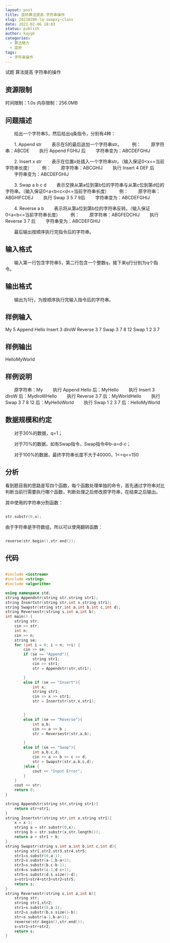 ```yaml
---
layout: post
title: 蓝桥算法提高-字符串操作
slug: 20210206-lq-swapxy-class
date: 2021-02-06 18:03
status: publish
author: kaygb
categories: 
  - 算法魅力
  - 蓝桥
tags: 
  - 字符串操作
---
```


试题 算法提高 字符串的操作
     
## 资源限制
时间限制：1.0s   内存限制：256.0MB
## 问题描述
　　给出一个字符串S，然后给出q条指令，分别有4种：

　　1. Append str
　　表示在S的最后追加一个字符串str。
　　例：
　　原字符串：ABCDE
　　执行 Append FGHIJ 后
　　字符串变为：ABCDEFGHIJ

　　2. Insert x str
　　表示在位置x处插入一个字符串str。（输入保证0<x<=当前字符串长度）
　　例：
　　原字符串：ABCGHIJ
　　执行 Insert 4 DEF 后
　　字符串变为：ABCDEFGHIJ

　　3. Swap a b c d
　　表示交换从第a位到第b位的字符串与从第c位到第d位的字符串。（输入保证0<a<b<c<d<=当前字符串长度）
　　例：
　　原字符串：ABGHIFCDEJ
　　执行 Swap 3 5 7 9后
　　字符串变为：ABCDEFGHIJ

　　4. Reverse a b
　　表示将从第a位到第b位的字符串反转。（输入保证0<a<b<=当前字符串长度）
　　例：
　　原字符串：ABGFEDCHIJ
　　执行 Reverse 3 7 后
　　字符串变为：ABCDEFGHIJ

　　最后输出按顺序执行完指令后的字符串。
## 输入格式
　　输入第一行包含字符串S，第二行包含一个整数q，接下来q行分别为q个指令。
## 输出格式
　　输出为1行，为按顺序执行完输入指令后的字符串。
## 样例输入
My
5
Append Hello
Insert 3 dlroW
Reverse 3 7
Swap 3 7 8 12
Swap 1 2 3 7
## 样例输出
HelloMyWorld
## 样例说明
　　原字符串：My
　　执行 Append Hello 后：MyHello
　　执行 Insert 3 dlroW 后：MydlroWHello
　　执行 Reverse 3 7 后：MyWorldHello
　　执行 Swap 3 7 8 12 后：MyHelloWorld
　　执行 Swap 1 2 3 7 后：HelloMyWorld
## 数据规模和约定
　　对于30%的数据，q=1；

　　对于70%的数据，如有Swap指令，Swap指令中b-a=d-c；

　　对于100%的数据，最终字符串长度不大于40000，1<=q<=150

## 分析

看到题目我的思路是写四个函数，每个函数处理单独的命令，首先通过字符串对比判断当前行需要执行哪个函数，判断处理之后修改原字符串，在结束之后输出。

其中使用的字符串分割函数：

~~~cpp

str.substr(0,x);

~~~

由于字符串是字符数组，所以可以使用翻转函数：

~~~cpp

reverse(str.begin(),str.end());

~~~

## 代码

~~~cpp

#include <iostream>
#include <string>
#include <algorithm>

using namespace std;
string Appendstr(string str,string str1);
string Insertstr(string str,int x,string str1);
string Swapstr(string str,int a,int b,int c,int d);
string Reversestr(string s,int a,int b);
int main() {
    string str;
    cin >> str;
    int n;
    cin >> n;
    string se;
    for (int i = 0; i < n; ++i) {
        cin >> se;
        if (se == "Append"){
            string str1;
            cin >> str1;
            str = Appendstr(str,str1);

        }
        else if (se == "Insert"){
            int x;
            string str1;
            cin >> x >> str1;
            str = Insertstr(str,x,str1);


        }
        else if (se == "Reverse"){
            int a,b;
            cin >> a >> b ;
            str = Reversestr(str,a,b);

        }
        else if (se == "Swap"){
            int a,b,c,d;
            cin >> a >> b >> c >> d;
            str = Swapstr(str,a,b,c,d);
        }else {
            cout << "Input Error";
        }
    }
    cout << str;
    return 0;
}

string Appendstr(string str,string str1){
    return str+str1;
}
string Insertstr(string str,int x,string str1){
    x = x-1;
    string a = str.substr(0,x);
    string b = str.substr(x,str.length());
    return a + str1 + b;
}
string Swapstr(string s,int a,int b,int c,int d){
    string str1,str2,str3,str4,str5;
    str1=s.substr(0,a-1);
    str2=s.substr(a-1,b-a+1);
    str3=s.substr(b,c-b-1);
    str4=s.substr(c-1,d-c+1);
    str5=s.substr(d,s.size()-d);
    s=str1+str4+str3+str2+str5;
    return s;
}
string Reversestr(string s,int a,int b){
    string str;
    string str1,str2;
    str1=s.substr(0,a-1);
    str2=s.substr(b,s.size()-b);
    str=s.substr(a-1,b-a+1);
    reverse(str.begin(),str.end());
    s=str1+str+str2;
    return s;
}


~~~
